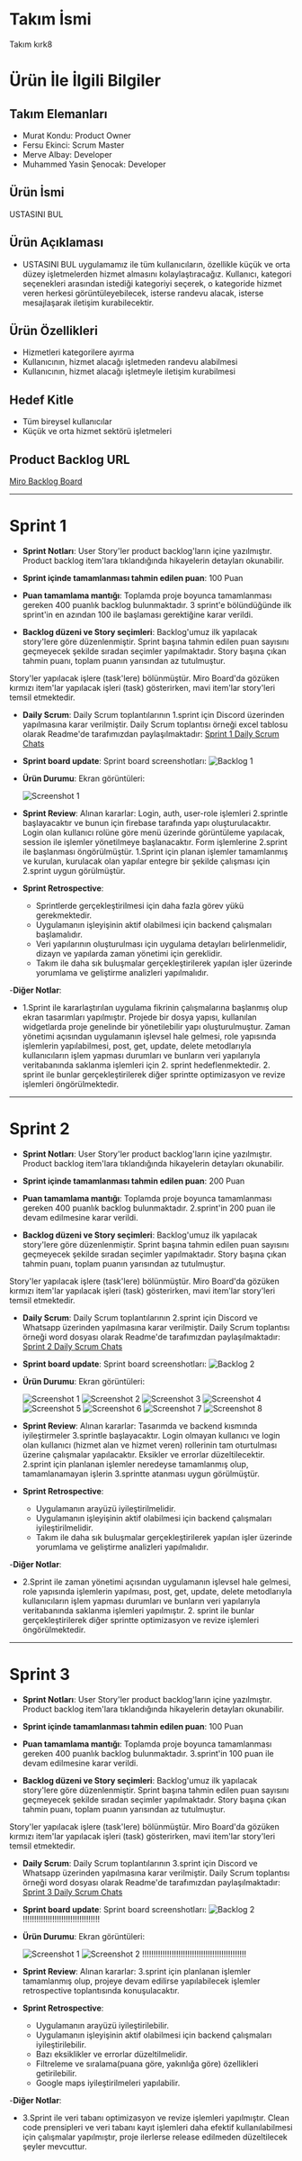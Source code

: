 # **Takım İsmi**

Takım kırk8

# Ürün İle İlgili Bilgiler

## Takım Elemanları

- Murat Kondu: Product Owner
- Fersu Ekinci: Scrum Master
- Merve Albay: Developer
- Muhammed Yasin Şenocak: Developer

## Ürün İsmi

USTASINI BUL

## Ürün Açıklaması

- USTASINI BUL uygulamamız ile tüm kullanıcıların, özellikle küçük ve orta düzey işletmelerden hizmet almasını kolaylaştıracağız. Kullanıcı, kategori seçenekleri arasından istediği kategoriyi seçerek, o kategoride hizmet veren herkesi  görüntüleyebilecek, isterse randevu alacak, isterse mesajlaşarak iletişim kurabilecektir.

## Ürün Özellikleri

- Hizmetleri kategorilere ayırma
- Kullanıcının, hizmet alacağı işletmeden randevu alabilmesi
- Kullanıcının, hizmet alacağı işletmeyle iletişim kurabilmesi

## Hedef Kitle

- Tüm bireysel kullanıcılar
- Küçük ve orta hizmet sektörü işletmeleri

## Product Backlog URL

[Miro Backlog Board](https://miro.com/app/board/uXjVO2sHGvQ=/?share_link_id=191860939694) 

---

# Sprint 1

- **Sprint Notları**: User Story'ler product backlog'ların içine yazılmıştır. Product backlog item'lara tıklandığında hikayelerin detayları okunabilir.

- **Sprint içinde tamamlanması tahmin edilen puan**: 100 Puan

- **Puan tamamlama mantığı**: Toplamda proje boyunca tamamlanması gereken 400 puanlık backlog bulunmaktadır. 3 sprint'e bölündüğünde ilk sprint'in en azından 100 ile başlaması gerektiğine karar verildi.

- **Backlog düzeni ve Story seçimleri**: Backlog'umuz ilk yapılacak story'lere göre düzenlenmiştir. Sprint başına tahmin edilen puan sayısını geçmeyecek şekilde sıradan seçimler yapılmaktadır. Story başına çıkan tahmin puanı, toplam puanın yarısından az tutulmuştur.

Story'ler yapılacak işlere (task'lere) bölünmüştür. Miro Board'da gözüken kırmızı item'lar yapılacak işleri (task) gösterirken, mavi item'lar story'leri temsil etmektedir.

- **Daily Scrum**: Daily Scrum toplantılarının 1.sprint için Discord üzerinden yapılmasına karar verilmiştir. Daily Scrum toplantısı örneği excel tablosu olarak Readme'de tarafımızdan paylaşılmaktadır: [Sprint 1 Daily Scrum Chats](https://docs.google.com/spreadsheets/d/1Y-dc__Gj7hXpSxtBPJP4FeLIknj2NKN8z6VeKEmvAfs/edit#gid=0)

- **Sprint board update**: Sprint board screenshotları: 
![Backlog 1](https://github.com/fersuekinci/OUA-bootcamp/blob/main/BootcampScrum/Sprint1/ss2.PNG) 

- **Ürün Durumu**: Ekran görüntüleri:
  
  ![Screenshot 1](https://github.com/fersuekinci/OUA-bootcamp/blob/main/BootcampScrum/Sprint1/ss1.PNG)

- **Sprint Review**: 
Alınan kararlar: Login, auth, user-role işlemleri 2.sprintle başlayacaktır ve bunun için firebase tarafında yapı oluşturulacaktır. Login olan kullanıcı rolüne göre menü üzerinde görüntüleme yapılacak, session ile işlemler yönetilmeye başlanacaktır. Form işlemlerine 2.sprint ile başlanması öngörülmüştür. 1.Sprint için planan işlemler tamamlanmış ve kurulan, kurulacak olan yapılar entegre bir şekilde çalışması için 2.sprint uygun görülmüştür.

- **Sprint Retrospective**:
  - Sprintlerde gerçekleştirilmesi için daha fazla görev yükü gerekmektedir. 
  - Uygulamanın işleyişinin aktif olabilmesi için backend çalışmaları başlamalıdır.
  - Veri yapılarının oluşturulması için uygulama detayları belirlenmelidir, dizayn ve yapılarda zaman yönetimi için gereklidir.
  - Takım ile daha sık buluşmalar gerçekleştirilerek yapılan işler üzerinde yorumlama ve geliştirme analizleri yapılmalıdır. 


-**Diğer Notlar**:
- 1.Sprint ile kararlaştırılan uygulama fikrinin çalışmalarına başlanmış olup ekran tasarımları yapılmıştır. Projede bir dosya yapısı, kullanılan widgetlarda proje genelinde bir yönetilebilir yapı oluşturulmuştur. Zaman yönetimi açısından uygulamanın işlevsel hale gelmesi, role yapısında işlemlerin yapılabilmesi, post, get, update, delete metodlarıyla kullanıcıların işlem yapması durumları ve bunların veri yapılarıyla veritabanında saklanma işlemleri için 2. sprint hedeflenmektedir. 2. sprint ile bunlar gerçekleştirilerek diğer sprintte optimizasyon ve revize işlemleri öngörülmektedir. 

---

# Sprint 2
  
- **Sprint Notları**: User Story'ler product backlog'ların içine yazılmıştır. Product backlog item'lara tıklandığında hikayelerin detayları okunabilir.

- **Sprint içinde tamamlanması tahmin edilen puan**: 200 Puan

- **Puan tamamlama mantığı**: Toplamda proje boyunca tamamlanması gereken 400 puanlık backlog bulunmaktadır. 2.sprint'in 200 puan ile devam edilmesine karar verildi.

- **Backlog düzeni ve Story seçimleri**: Backlog'umuz ilk yapılacak story'lere göre düzenlenmiştir. Sprint başına tahmin edilen puan sayısını geçmeyecek şekilde sıradan seçimler yapılmaktadır. Story başına çıkan tahmin puanı, toplam puanın yarısından az tutulmuştur.

Story'ler yapılacak işlere (task'lere) bölünmüştür. Miro Board'da gözüken kırmızı item'lar yapılacak işleri (task) gösterirken, mavi item'lar story'leri temsil etmektedir.

- **Daily Scrum**: Daily Scrum toplantılarının 2.sprint için Discord ve Whatsapp üzerinden yapılmasına karar verilmiştir. Daily Scrum toplantısı örneği word dosyası olarak Readme'de tarafımızdan paylaşılmaktadır: [Sprint 2 Daily Scrum Chats](https://docs.google.com/document/d/1INxz9AeIHqrVkdeBte7ipC4JCeFNTNMbOnGxMn1kNMQ/edit?usp=sharing)

- **Sprint board update**: Sprint board screenshotları: 
![Backlog 2](https://github.com/fersuekinci/OUA-bootcamp/blob/main/BootcampScrum/Sprint2/ss8.PNG) 

- **Ürün Durumu**: Ekran görüntüleri:
  
  ![Screenshot 1](https://github.com/fersuekinci/OUA-bootcamp/blob/main/BootcampScrum/Sprint2/ss1.png)
  ![Screenshot 2](https://github.com/fersuekinci/OUA-bootcamp/blob/main/BootcampScrum/Sprint2/ss2.png)
  ![Screenshot 3](https://github.com/fersuekinci/OUA-bootcamp/blob/main/BootcampScrum/Sprint2/ss3.png)
  ![Screenshot 4](https://github.com/fersuekinci/OUA-bootcamp/blob/main/BootcampScrum/Sprint2/ss4.png)
  ![Screenshot 5](https://github.com/fersuekinci/OUA-bootcamp/blob/main/BootcampScrum/Sprint2/ss5.png)
  ![Screenshot 6](https://github.com/fersuekinci/OUA-bootcamp/blob/main/BootcampScrum/Sprint2/ss6.png)
  ![Screenshot 7](https://github.com/fersuekinci/OUA-bootcamp/blob/main/BootcampScrum/Sprint2/ss7.png)
  ![Screenshot 8](https://github.com/fersuekinci/OUA-bootcamp/blob/main/BootcampScrum/Sprint2/ss9.png)

- **Sprint Review**: 
Alınan kararlar: Tasarımda ve backend kısmında iyileştirmeler 3.sprintle başlayacaktır. Login olmayan kullanıcı ve login olan kullanıcı (hizmet alan ve hizmet veren)
rollerinin tam oturtulması üzerine çalışmalar yapılacaktır. Eksikler ve errorlar düzeltilecektir. 2.sprint için planlanan işlemler neredeyse tamamlanmış olup, tamamlanamayan işlerin 3.sprintte atanması uygun görülmüştür.

- **Sprint Retrospective**:
  - Uygulamanın arayüzü iyileştirilmelidir.
  - Uygulamanın işleyişinin aktif olabilmesi için backend çalışmaları iyileştirilmelidir.
  - Takım ile daha sık buluşmalar gerçekleştirilerek yapılan işler üzerinde yorumlama ve geliştirme analizleri yapılmalıdır. 


-**Diğer Notlar**:
- 2.Sprint ile zaman yönetimi açısından uygulamanın işlevsel hale gelmesi, role yapısında işlemlerin yapılması, post, get, update, delete metodlarıyla kullanıcıların işlem yapması durumları ve bunların veri yapılarıyla veritabanında saklanma işlemleri yapılmıştır. 2. sprint ile bunlar gerçekleştirilerek diğer sprintte optimizasyon ve revize işlemleri öngörülmektedir. 


---

# Sprint 3

- **Sprint Notları**: User Story'ler product backlog'ların içine yazılmıştır. Product backlog item'lara tıklandığında hikayelerin detayları okunabilir.

- **Sprint içinde tamamlanması tahmin edilen puan**: 100 Puan

- **Puan tamamlama mantığı**: Toplamda proje boyunca tamamlanması gereken 400 puanlık backlog bulunmaktadır. 3.sprint'in 100 puan ile devam edilmesine karar verildi.

- **Backlog düzeni ve Story seçimleri**: Backlog'umuz ilk yapılacak story'lere göre düzenlenmiştir. Sprint başına tahmin edilen puan sayısını geçmeyecek şekilde sıradan seçimler yapılmaktadır. Story başına çıkan tahmin puanı, toplam puanın yarısından az tutulmuştur.

Story'ler yapılacak işlere (task'lere) bölünmüştür. Miro Board'da gözüken kırmızı item'lar yapılacak işleri (task) gösterirken, mavi item'lar story'leri temsil etmektedir.

- **Daily Scrum**: Daily Scrum toplantılarının 3.sprint için Discord ve Whatsapp üzerinden yapılmasına karar verilmiştir. Daily Scrum toplantısı örneği word dosyası olarak Readme'de tarafımızdan paylaşılmaktadır: [Sprint 3 Daily Scrum Chats](https://docs.google.com/document/d/1IHrnczOJQwH_Mw9tCUeJ5abhENEHnGbSvS1hsLcqRDc/edit?usp=sharing)

- **Sprint board update**: Sprint board screenshotları: 
![Backlog 2](https://github.com/fersuekinci/OUA-bootcamp/blob/main/BootcampScrum/Sprint2/ss8.PNG) !!!!!!!!!!!!!!!!!!!!!!!!!!!!!!!!!!

- **Ürün Durumu**: Ekran görüntüleri:
  
  ![Screenshot 1](https://github.com/fersuekinci/OUA-bootcamp/blob/main/BootcampScrum/Sprint2/ss1.png)
  ![Screenshot 2](https://github.com/fersuekinci/OUA-bootcamp/blob/main/BootcampScrum/Sprint2/ss2.png)
  !!!!!!!!!!!!!!!!!!!!!!!!!!!!!!!!!!!!!!!!!!!!!!

- **Sprint Review**: 
Alınan kararlar: 3.sprint için planlanan işlemler tamamlanmış olup, projeye devam edilirse yapılabilecek işlemler retrospective toplantısında konuşulacaktır.

- **Sprint Retrospective**:
  - Uygulamanın arayüzü iyileştirilebilir.
  - Uygulamanın işleyişinin aktif olabilmesi için backend çalışmaları iyileştirilebilir.
  - Bazı eksiklikler ve errorlar düzeltilmelidir.
  - Filtreleme ve sıralama(puana göre, yakınlığa göre) özellikleri getirilebilir.
  - Google maps iyileştirilmeleri yapılabilir.


-**Diğer Notlar**:
- 3.Sprint ile veri tabanı optimizasyon ve revize işlemleri yapılmıştır. Clean code prensipleri ve veri tabanı kayıt işlemleri daha efektif kullanılabilmesi için çalışmalar yapılmıştır, proje ilerlerse release edilmeden düzeltilecek şeyler mevcuttur.

